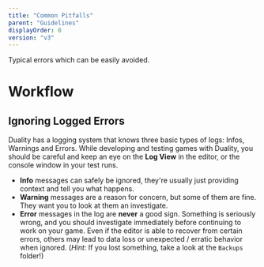 ```yaml
---
title: "Common Pitfalls"
parent: "Guidelines"
displayOrder: 0
version: "v3"
---
```


Typical errors which can be easily avoided.

# Workflow

## Ignoring Logged Errors

Duality has a logging system that knows three basic types of logs: Infos, Warnings and Errors. While developing and testing games with Duality, you should be careful and keep an eye on the **Log View** in the editor, or the console window in your test runs.

* **Info** messages can safely be ignored, they're usually just providing context and tell you what happens.
* **Warning** messages are a reason for concern, but some of them are fine. They want you to look at them an investigate.
* **Error** messages in the log are **never** a good sign. Something is seriously wrong, and you should investigate immediately before continuing to work on your game. Even if the editor is able to recover from certain errors, others may lead to data loss or unexpected / erratic behavior when ignored. (_Hint:_ If you lost something, take a look at the `Backups` folder!)
